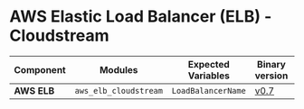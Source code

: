 # AWS Elastic Load Balancer (ELB) - Cloudstream


| **Component**    | **Modules**           | **Expected Variables** | **Binary version** |  **Module Version**                                                                            | **Changelog**                                                              |
|------------------|-----------------------|--------------------------|--------------------|------------------------------------------------------------------------------------------------|----------------------------------------------------------------------------|
| **AWS ELB**           | `aws_elb_cloudstream`                        | `LoadBalancerName`                                           | [v0.7](https://last9.jfrog.io/ui/native/last9-openmetrics-exporter/release-v0.7/)             |  [v0.0.1](https://github.com/last9/openmetrics-registry/releases/download/v0.0.1/aws_cloudstream_elb_v0.0.1.hcl)                           | [Changelog](https://github.com/last9/openmetrics-registry/blob/master/aws/cloudstream/elb/CHANGELOG.md)           |
